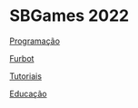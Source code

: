 # SBGames 2022

[Programação](https://sbgames.org/sbgames2022/programacao/ "Programação")  

[Furbot](Furbot "Furbot")  

[Tutoriais](tutoriais "Tutoriais")  

[Educação](Educacao "Educação")  
